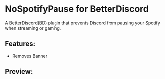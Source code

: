 # NoSpotifyPause for BetterDiscord
A BetterDiscord(BD) plugin that prevents Discord from pausing your Spotify when streaming or gaming.
## Features:
- Removes Banner
## Preview:

